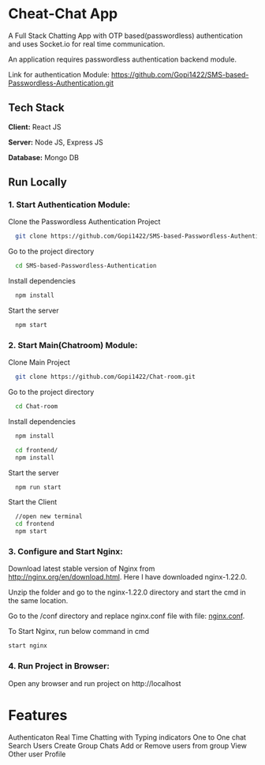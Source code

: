 # Cheat-Chat App

A Full Stack Chatting App with OTP based(passwordless) authentication and uses Socket.io for real time communication.

An application requires passwordless authentication backend module.

Link for authentication Module: 
https://github.com/Gopi1422/SMS-based-Passwordless-Authentication.git

## Tech Stack

**Client:** React JS

**Server:** Node JS, Express JS

**Database:** Mongo DB
  
## Run Locally

### 1. Start Authentication Module:

Clone the Passwordless Authentication Project

```bash
  git clone https://github.com/Gopi1422/SMS-based-Passwordless-Authentication.git
```

Go to the project directory

```bash
  cd SMS-based-Passwordless-Authentication
```

Install dependencies

```bash
  npm install
```

Start the server

```bash
  npm start
```

### 2. Start Main(Chatroom) Module:

Clone Main Project

```bash
  git clone https://github.com/Gopi1422/Chat-room.git
```

Go to the project directory

```bash
  cd Chat-room
```

Install dependencies

```bash
  npm install
```

```bash
  cd frontend/
  npm install
```

Start the server

```bash
  npm run start
```
Start the Client

```bash
  //open new terminal
  cd frontend
  npm start
```

### 3. Configure and Start Nginx:

Download latest stable version of Nginx from http://nginx.org/en/download.html. Here I have downloaded nginx-1.22.0.

Unzip the folder and go to the nginx-1.22.0 directory and start the cmd in the same location.

Go to the /conf directory and replace nginx.conf file with file: [nginx.conf](https://github.com/Gopi1422/Chat-room/blob/98a297a2af2cfcd2c0b56b4db970c384e4925ea6/nginx.conf).

To Start Nginx, run below command in cmd

```bash
start nginx
```

### 4. Run Project in Browser:

Open any browser and run project on http://localhost
  
# Features

Authenticaton
Real Time Chatting with Typing indicators
One to One chat
Search Users
Create Group Chats
Add or Remove users from group
View Other user Profile


  
